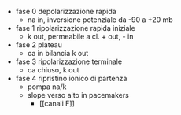 - fase 0 depolarizzazione rapida
	- na in, inversione potenziale da -90 a +20 mb
- fase 1 ripolarizzazione rapida iniziale
	- k out, permeabile a cl. + out, - in
- fase 2 plateau
	- ca in bilancia k out
- fase 3 ripolarizzazione terminale
	- ca chiuso, k out
- fase 4 ripristino ionico di partenza
	- pompa na/k
	- slope verso alto in pacemakers
		- [[canali F]]